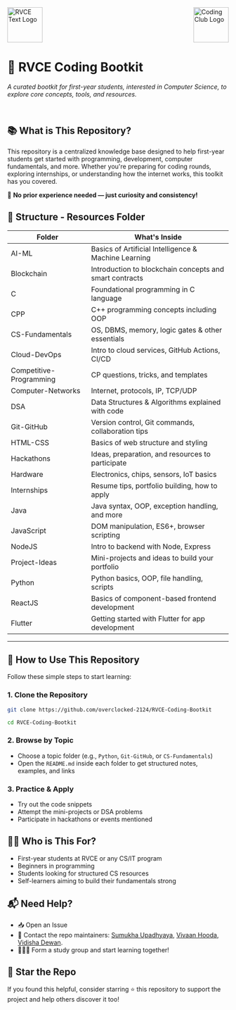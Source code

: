 <div style="display: flex; justify-content: space-between; align-items: center; margin-bottom: 30px;"><a href="https://rvce.edu.in" target="_blank" rel="noopener noreferrer" style="margin-right: 20px;"><img src="https://github.com/overclocked-2124/RVCE-Coding-Bootkit/blob/main/gitAssets/RVCE_Logo_With_Text.png" alt="RVCE Text Logo" height="80"></a><a href="https://www.linkedin.com/company/coding-club-rvce/posts/?feedView=all" target="_blank" rel="noopener noreferrer" style="margin-left: 20px;"><img src="https://github.com/overclocked-2124/RVCE-Coding-Bootkit/blob/main/gitAssets/CCLogo_BG_Removed.png" alt="Coding Club Logo" height="80"></a></div>

# 🚀 RVCE Coding Bootkit

_A curated bootkit for first-year students, interested in Computer Science, to explore core concepts, tools, and resources._

<br>

## 📚 What is This Repository?

This repository is a centralized knowledge base designed to help first-year students get started with programming, development, computer fundamentals, and more. Whether you're preparing for coding rounds, exploring internships, or understanding how the internet works, this toolkit has you covered.

🧠 **No prior experience needed — just curiosity and consistency!**

## 📂 Structure - Resources Folder

| Folder                  | What's Inside                                           |
| ----------------------- | ------------------------------------------------------- |
| AI-ML                   | Basics of Artificial Intelligence & Machine Learning    |
| Blockchain              | Introduction to blockchain concepts and smart contracts |
| C                       | Foundational programming in C language                  |
| CPP                     | C++ programming concepts including OOP                  |
| CS-Fundamentals         | OS, DBMS, memory, logic gates & other essentials        |
| Cloud-DevOps            | Intro to cloud services, GitHub Actions, CI/CD          |
| Competitive-Programming | CP questions, tricks, and templates                     |
| Computer-Networks       | Internet, protocols, IP, TCP/UDP                        |
| DSA                     | Data Structures & Algorithms explained with code        |
| Git-GitHub              | Version control, Git commands, collaboration tips       |
| HTML-CSS                | Basics of web structure and styling                     |
| Hackathons              | Ideas, preparation, and resources to participate        |
| Hardware                | Electronics, chips, sensors, IoT basics                 |
| Internships             | Resume tips, portfolio building, how to apply           |
| Java                    | Java syntax, OOP, exception handling, and more          |
| JavaScript              | DOM manipulation, ES6+, browser scripting               |
| NodeJS                  | Intro to backend with Node, Express                     |
| Project-Ideas           | Mini-projects and ideas to build your portfolio         |
| Python                  | Python basics, OOP, file handling, scripts              |
| ReactJS                 | Basics of component-based frontend development          |
| Flutter                 | Getting started with Flutter for app development        |

---

## 🧭 How to Use This Repository

Follow these simple steps to start learning:

### 1. Clone the Repository

```bash
git clone https://github.com/overclocked-2124/RVCE-Coding-Bootkit
```

```bash
cd RVCE-Coding-Bootkit
```

### 2. Browse by Topic

-   Choose a topic folder (e.g., `Python`, `Git-GitHub`, or `CS-Fundamentals`)
-   Open the `README.md` inside each folder to get structured notes, examples, and links

### 3. Practice & Apply

-   Try out the code snippets
-   Attempt the mini-projects or DSA problems
-   Participate in hackathons or events mentioned

## 🧑‍💻 Who is This For?

-   First-year students at RVCE or any CS/IT program
-   Beginners in programming
-   Students looking for structured CS resources
-   Self-learners aiming to build their fundamentals strong

## 📬 Need Help?

-   📥 Open an Issue
-   📧 Contact the repo maintainers: [Sumukha Upadhyaya](mailto:sumukhaupadhyaya@gmail.com), [Vivaan Hooda](mailto:vivaan.hooda@gmail.com), [Vidisha Dewan](mailto:vidishadewan2020@gmail.com).
-   🧑‍🤝‍🧑 Form a study group and start learning together!

## 🌟 Star the Repo

If you found this helpful, consider starring ⭐ this repository to support the project and help others discover it too!
